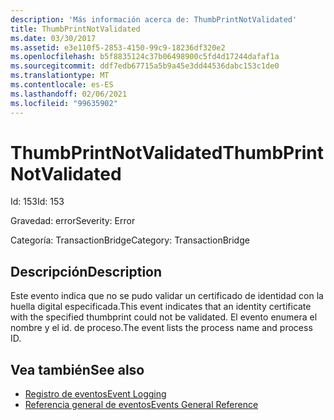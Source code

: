 ```yaml
---
description: 'Más información acerca de: ThumbPrintNotValidated'
title: ThumbPrintNotValidated
ms.date: 03/30/2017
ms.assetid: e3e110f5-2853-4150-99c9-18236df320e2
ms.openlocfilehash: b5f8835124c37b06498900c5fd4d17244dafaf1a
ms.sourcegitcommit: ddf7edb67715a5b9a45e3dd44536dabc153c1de0
ms.translationtype: MT
ms.contentlocale: es-ES
ms.lasthandoff: 02/06/2021
ms.locfileid: "99635902"
---
```

# <a name="thumbprintnotvalidated"></a><span data-ttu-id="33b25-103">ThumbPrintNotValidated</span><span class="sxs-lookup"><span data-stu-id="33b25-103">ThumbPrintNotValidated</span></span>

<span data-ttu-id="33b25-104">Id: 153</span><span class="sxs-lookup"><span data-stu-id="33b25-104">Id: 153</span></span>  
  
 <span data-ttu-id="33b25-105">Gravedad: error</span><span class="sxs-lookup"><span data-stu-id="33b25-105">Severity: Error</span></span>  
  
 <span data-ttu-id="33b25-106">Categoría: TransactionBridge</span><span class="sxs-lookup"><span data-stu-id="33b25-106">Category: TransactionBridge</span></span>  
  
## <a name="description"></a><span data-ttu-id="33b25-107">Descripción</span><span class="sxs-lookup"><span data-stu-id="33b25-107">Description</span></span>  

 <span data-ttu-id="33b25-108">Este evento indica que no se pudo validar un certificado de identidad con la huella digital especificada.</span><span class="sxs-lookup"><span data-stu-id="33b25-108">This event indicates that an identity certificate with the specified thumbprint could not be validated.</span></span> <span data-ttu-id="33b25-109">El evento enumera el nombre y el id. de proceso.</span><span class="sxs-lookup"><span data-stu-id="33b25-109">The event lists the process name and process ID.</span></span>  
  
## <a name="see-also"></a><span data-ttu-id="33b25-110">Vea también</span><span class="sxs-lookup"><span data-stu-id="33b25-110">See also</span></span>

- [<span data-ttu-id="33b25-111">Registro de eventos</span><span class="sxs-lookup"><span data-stu-id="33b25-111">Event Logging</span></span>](index.md)
- [<span data-ttu-id="33b25-112">Referencia general de eventos</span><span class="sxs-lookup"><span data-stu-id="33b25-112">Events General Reference</span></span>](events-general-reference.md)
